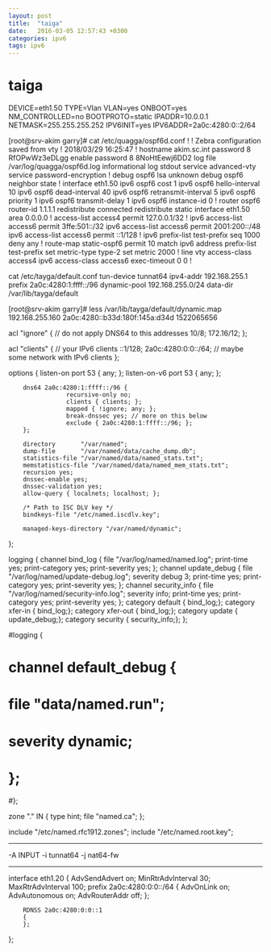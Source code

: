 ```yaml
---
layout: post
title:  "taiga"
date:   2016-03-05 12:57:43 +0300
categories: ipv6
tags: ipv6
---
```


# taiga
DEVICE=eth1.50
TYPE=Vlan
VLAN=yes
ONBOOT=yes
NM_CONTROLLED=no
BOOTPROTO=static
IPADDR=10.0.0.1
NETMASK=255.255.255.252
IPV6INIT=yes
IPV6ADDR=2a0c:4280:0::2/64





[root@srv-akim garry]# cat /etc/quagga/ospf6d.conf
!
! Zebra configuration saved from vty
!   2018/03/29 16:25:47
!
hostname akim.sc.int
password 8 RfOPwWz3eDLgg
enable password 8 8NoHtEewj6DD2
log file /var/log/quagga/ospf6d.log informational
log stdout
service advanced-vty
service password-encryption
!
debug ospf6 lsa unknown
debug ospf6 neighbor state
!
interface eth1.50
 ipv6 ospf6 cost 1
 ipv6 ospf6 hello-interval 10
 ipv6 ospf6 dead-interval 40
 ipv6 ospf6 retransmit-interval 5
 ipv6 ospf6 priority 1
 ipv6 ospf6 transmit-delay 1
 ipv6 ospf6 instance-id 0
!
router ospf6
 router-id 1.1.1.1
 redistribute connected
 redistribute static
 interface eth1.50 area 0.0.0.0
!
access-list access4 permit 127.0.0.1/32
!
ipv6 access-list access6 permit 3ffe:501::/32
ipv6 access-list access6 permit 2001:200::/48
ipv6 access-list access6 permit ::1/128
!
ipv6 prefix-list test-prefix seq 1000 deny any
!
route-map static-ospf6 permit 10
 match ipv6 address prefix-list test-prefix
 set metric-type type-2
 set metric 2000
!
line vty
 access-class access4
 ipv6 access-class access6
 exec-timeout 0 0
!






cat /etc/tayga/default.conf
tun-device tunnat64
ipv4-addr 192.168.255.1
prefix 2a0c:4280:1:ffff::/96
dynamic-pool 192.168.255.0/24
data-dir /var/lib/tayga/default


[root@srv-akim garry]# less /var/lib/tayga/default/dynamic.map 
192.168.255.160 2a0c:4280::b33d:180f:145a:d34d  1522065656


acl "ignore" { // do not apply DNS64 to this addresses
  10/8;
  172.16/12;
};

acl "clients" { // your IPv6 clients
  ::1/128;
  2a0c:4280:0:0::/64; // maybe some network with IPv6 clients
};

options {
        listen-on port 53 { any; };
        listen-on-v6 port 53 { any; };

        dns64 2a0c:4280:1:ffff::/96 {
                    recursive-only no;
                    clients { clients; };
                    mapped { !ignore; any; };
                    break-dnssec yes; // more on this below
                    exclude { 2a0c:4280:1:ffff::/96; };
        };

        directory       "/var/named";
        dump-file       "/var/named/data/cache_dump.db";
        statistics-file "/var/named/data/named_stats.txt";
        memstatistics-file "/var/named/data/named_mem_stats.txt";
        recursion yes;
        dnssec-enable yes;
        dnssec-validation yes;
        allow-query { localnets; localhost; };

        /* Path to ISC DLV key */
        bindkeys-file "/etc/named.iscdlv.key";

        managed-keys-directory "/var/named/dynamic";
};

logging {
    channel bind_log {
    file "/var/log/named/named.log";
    print-time yes;
    print-category yes;
    print-severity yes;
    };
    channel update_debug {
    file "/var/log/named/update-debug.log";
    severity debug 3;
    print-time yes;
    print-category yes;
    print-severity yes;
    };
    channel security_info {
    file "/var/log/named/security-info.log";
    severity info;
    print-time yes;
    print-category yes;
    print-severity yes;
    };
    category default { bind_log;};
    category xfer-in { bind_log;};
    category xfer-out { bind_log;};
    category update { update_debug;};
    category security { security_info;};
};

#logging {
#        channel default_debug {
#                file "data/named.run";
#                severity dynamic;
#        };
#};

zone "." IN {
        type hint;
        file "named.ca";
};

include "/etc/named.rfc1912.zones";
include "/etc/named.root.key";






--------------------------------------------------------------------
-A INPUT -i tunnat64 -j nat64-fw 

------------------------------------------------------------------------


interface eth1.20
{
       AdvSendAdvert on;
       MinRtrAdvInterval 30;
       MaxRtrAdvInterval 100;
       prefix  2a0c:4280:0:0::/64 
       {
               AdvOnLink on;
               AdvAutonomous on;
               AdvRouterAddr off;
       };

        RDNSS 2a0c:4280:0:0::1
        {
        };

};

